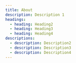 ```yaml
---
title: About
description: Description 1
headings:
  - heading: Heading2
  - heading: Heading3
  - heading: Heading4
descriptions:
  - description: Description2
  - description: Description3
  - description: Description4
---
```

